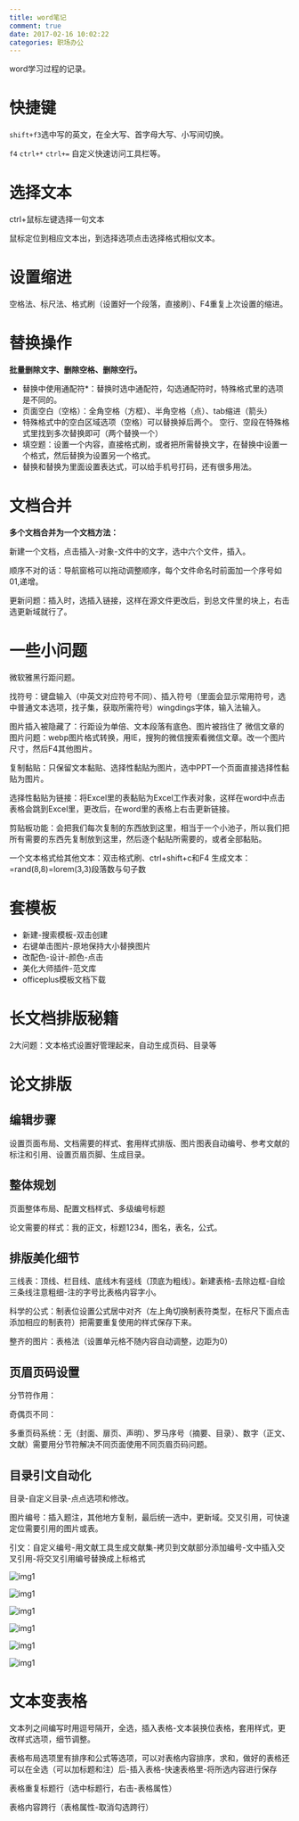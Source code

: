 ```yaml
---
title: word笔记
comment: true
date: 2017-02-16 10:02:22
categories: 职场办公
---
```

word学习过程的记录。

<!-- more -->

# 快捷键

`shift+f3`选中写的英文，在全大写、首字母大写、小写间切换。

`f4` `ctrl+*` `ctrl+=` 自定义快速访问工具栏等。

# 选择文本

ctrl+鼠标左键选择一句文本

鼠标定位到相应文本出，到选择选项点击选择格式相似文本。

# 设置缩进

空格法、标尺法、格式刷（设置好一个段落，直接刷）、F4重复上次设置的缩进。

# 替换操作

**批量删除文字、删除空格、删除空行。**

- 替换中使用通配符*：替换时选中通配符，勾选通配符时，特殊格式里的选项是不同的。
- 页面空白（空格）：全角空格（方框）、半角空格（点）、tab缩进（箭头）
- 特殊格式中的空白区域选项（空格）可以替换掉后两个。
空行、空段在特殊格式里找到多次替换即可（两个替换一个）
- 填空题：设置一个内容，直接格式刷，或者把所需替换文字，在替换中设置一个格式，然后替换为设置另一个格式。
- 替换和替换为里面设置表达式，可以给手机号打码，还有很多用法。

# 文档合并

**多个文档合并为一个文档方法：**

新建一个文档，点击插入-对象-文件中的文字，选中六个文件，插入。

顺序不对的话：导航窗格可以拖动调整顺序，每个文件命名时前面加一个序号如01,递增。

更新问题：插入时，选插入链接，这样在源文件更改后，到总文件里的块上，右击选更新域就行了。

# 一些小问题

微软雅黑行距问题。

找符号：键盘输入（中英文对应符号不同）、插入符号（里面会显示常用符号，选中普通文本选项，找子集，获取所需符号）wingdings字体，输入法输入。

图片插入被隐藏了：行距设为单倍、文本段落有底色、图片被挡住了
微信文章的图片问题：webp图片格式转换，用IE，搜狗的微信搜索看微信文章。改一个图片尺寸，然后F4其他图片。

复制黏贴：只保留文本黏贴、选择性黏贴为图片，选中PPT一个页面直接选择性黏贴为图片。

选择性黏贴为链接：将Excel里的表黏贴为Excel工作表对象，这样在word中点击表格会跳到Excel里，更改后，在word里的表格上右击更新链接。

剪贴板功能：会把我们每次复制的东西放到这里，相当于一个小池子，所以我们把所有需要的东西先复制放到这里，然后逐个黏贴所需要的，或者全部黏贴。

一个文本格式给其他文本：双击格式刷、ctrl+shift+c和F4
生成文本：=rand(8,8)=lorem(3,3)段落数与句子数

# 套模板

- 新建-搜索模板-双击创建
- 右键单击图片-原地保持大小替换图片
- 改配色-设计-颜色-点击
- 美化大师插件-范文库
- officeplus模板文档下载

# 长文档排版秘籍

2大问题：文本格式设置好管理起来，自动生成页码、目录等

# 论文排版

## 编辑步骤

设置页面布局、文档需要的样式、套用样式排版、图片图表自动编号、参考文献的标注和引用、设置页眉页脚、生成目录。

## 整体规划
页面整体布局、配置文档样式、多级编号标题

论文需要的样式：我的正文，标题1234，图名，表名，公式。

## 排版美化细节

三线表：顶线、栏目线、底线木有竖线（顶底为粗线）。新建表格-去除边框-自绘三条线注意粗细-注的字号比表格内容字小。

科学的公式：制表位设置公式居中对齐（左上角切换制表符类型，在标尺下面点击添加相应的制表符）把需要重复使用的样式保存下来。

整齐的图片：表格法（设置单元格不随内容自动调整，边距为0）

## 页眉页码设置

分节符作用：

奇偶页不同：

多重页码系统：无（封面、扉页、声明）、罗马序号（摘要、目录）、数字（正文、文献）需要用分节符解决不同页面使用不同页眉页码问题。

## 目录引文自动化

目录-自定义目录-点点选项和修改。

图片编号：插入题注，其他地方复制，最后统一选中，更新域。交叉引用，可快速定位需要引用的图片或表。

引文：自定义编号-用文献工具生成文献集-拷贝到文献部分添加编号-文中插入交叉引用-将交叉引用编号替换成上标格式

![img1](01.jpg)

![img1](02.jpg)

![img1](03.jpg)

![img1](04.jpg)

![img1](05.jpg)

![img1](06.jpg)

# 文本变表格

文本列之间编写时用逗号隔开，全选，插入表格-文本装换位表格，套用样式，更改样式选项，细节调整。

表格布局选项里有排序和公式等选项，可以对表格内容排序，求和，做好的表格还可以在全选（可以加标题和注）后-插入表格-快速表格里-将所选内容进行保存

表格重复标题行（选中标题行，右击-表格属性）

表格内容跨行（表格属性-取消勾选跨行）
